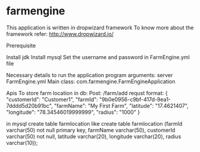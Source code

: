 # farmengine
This application is written in dropwizard framework
To know more about the framework refer: http://www.dropwizard.io/

Prerequisite

Install jdk
Install mysql
  Set the username and password in FarmEngine.yml file

Necessary details to run the application
program arguments: server FarmEngine.yml
Main class: com.farmengine.FarmEngineApplication

Apis
To store farm location in db:
Post: /farm/add
requst format: 
{
  "customerId": "Customer1",
  "farmId": "9b0e0956-c9bf-417d-9ea1-7dddd5d20b91bc",
  "farmName": "My First Farm",
  "latitude": "17.4621407",
  "longitude": "78.34546019999999",
  "radius": "1000"
}

in mysql create table farmlocation like
 create table farmlocation (farmId varchar(50) not null primary key, farmName varchar(50), customerId varchar(50) not null, latitude varchar(20), longitude varchar(20), radius varchar(10));
 
 
